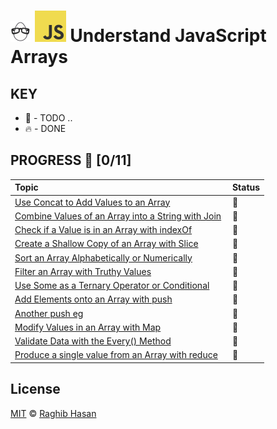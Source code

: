 # ![🥚 EH](./eH-logo.png) ![JS](./js-logo.png) Understand JavaScript Arrays

## KEY
* 🚧 - TODO ..
* 🔥 - DONE

## PROGRESS 🚀 [0/11]

|  Topic       |        Status     |
| :-------------  | :------------- |
| [Use Concat to Add Values to an Array](./practices/concat.js) | 🚧 |
| [Combine Values of an Array into a String with Join](./practices/join.js) | 🚧 |
| [Check if a Value is in an Array with indexOf](./practices/indexOf.js) | 🚧 |
| [Create a Shallow Copy of an Array with Slice](./practices/slice.js) | 🚧 |
| [Sort an Array Alphabetically or Numerically](./practices/sort.js) | 🚧 |
| [Filter an Array with Truthy Values](./practices/filter.js) | 🚧 |
| [Use Some as a Ternary Operator or Conditional](./practices/some.js) | 🚧 |
| [Add Elements onto an Array with push](./practices/push.js) | 🚧 |
| [Another push eg](./practices/push2) | 🚧 |
| [Modify Values in an Array with Map](./practices/map.js) | 🚧 |
| [Validate Data with the Every() Method](./practices/every.js) | 🚧 |
| [Produce a single value from an Array with reduce](./practices/reduce.js) | 🚧 |


## License
[MIT](./license) © [Raghib Hasan](http://raghibm.com/)